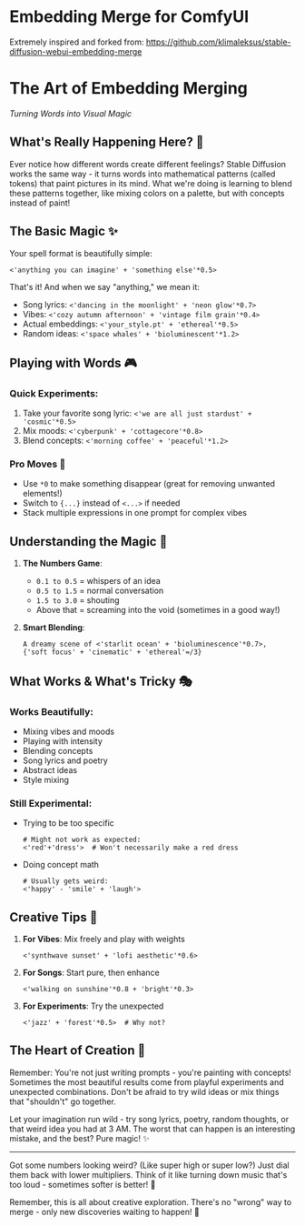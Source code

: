 # Embedding Merge for ComfyUI
Extremely inspired and forked from: https://github.com/klimaleksus/stable-diffusion-webui-embedding-merge 

# The Art of Embedding Merging
*Turning Words into Visual Magic*

## What's Really Happening Here? 🎨

Ever notice how different words create different feelings? Stable Diffusion works the same way - it turns words into mathematical patterns (called tokens) that paint pictures in its mind. What we're doing is learning to blend these patterns together, like mixing colors on a palette, but with concepts instead of paint!

## The Basic Magic ✨

Your spell format is beautifully simple:
```
<'anything you can imagine' + 'something else'*0.5>
```

That's it! And when we say "anything," we mean it:
- Song lyrics: `<'dancing in the moonlight' + 'neon glow'*0.7>`
- Vibes: `<'cozy autumn afternoon' + 'vintage film grain'*0.4>`
- Actual embeddings: `<'your_style.pt' + 'ethereal'*0.5>`
- Random ideas: `<'space whales' + 'bioluminescent'*1.2>`

## Playing with Words 🎮

### Quick Experiments:
1. Take your favorite song lyric: `<'we are all just stardust' + 'cosmic'*0.5>`
2. Mix moods: `<'cyberpunk' + 'cottagecore'*0.8>`
3. Blend concepts: `<'morning coffee' + 'peaceful'*1.2>`

### Pro Moves 🎯
- Use `*0` to make something disappear (great for removing unwanted elements!)
- Switch to `{...}` instead of `<...>` if needed
- Stack multiple expressions in one prompt for complex vibes

## Understanding the Magic 💫

1. **The Numbers Game**:
   - `0.1 to 0.5` = whispers of an idea
   - `0.5 to 1.5` = normal conversation
   - `1.5 to 3.0` = shouting
   - Above that = screaming into the void (sometimes in a good way!)

2. **Smart Blending**:
   ```
   A dreamy scene of <'starlit ocean' + 'bioluminescence'*0.7>, 
   {'soft focus' + 'cinematic' + 'ethereal'=/3}
   ```

## What Works & What's Tricky 🎭

### Works Beautifully:
- Mixing vibes and moods
- Playing with intensity
- Blending concepts
- Song lyrics and poetry
- Abstract ideas
- Style mixing

### Still Experimental:
- Trying to be too specific
  ```
  # Might not work as expected:
  <'red'+'dress'>  # Won't necessarily make a red dress
  ```
- Doing concept math
  ```
  # Usually gets weird:
  <'happy' - 'smile' + 'laugh'>
  ```

## Creative Tips 🌟

1. **For Vibes**: Mix freely and play with weights
   ```
   <'synthwave sunset' + 'lofi aesthetic'*0.6>
   ```

2. **For Songs**: Start pure, then enhance
   ```
   <'walking on sunshine'*0.8 + 'bright'*0.3>
   ```

3. **For Experiments**: Try the unexpected
   ```
   <'jazz' + 'forest'*0.5>  # Why not?
   ```

## The Heart of Creation 💝

Remember: You're not just writing prompts - you're painting with concepts! Sometimes the most beautiful results come from playful experiments and unexpected combinations. Don't be afraid to try wild ideas or mix things that "shouldn't" go together.

Let your imagination run wild - try song lyrics, poetry, random thoughts, or that weird idea you had at 3 AM. The worst that can happen is an interesting mistake, and the best? Pure magic! ✨

---

Got some numbers looking weird? (Like super high or super low?) Just dial them back with lower multipliers. Think of it like turning down music that's too loud - sometimes softer is better! 🎵

Remember, this is all about creative exploration. There's no "wrong" way to merge - only new discoveries waiting to happen! 🚀
